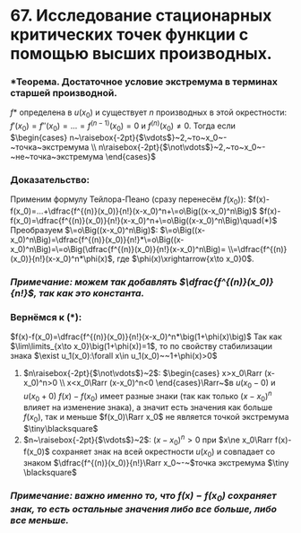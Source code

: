 # 67. Исследование стационарных критических точек функции с помощью высших производных.

### *Теорема. Достаточное условие экстремума в терминах старшей производной.
$f$* определена в $u(x_0)$ и существует $n$ производных в этой окрестности:
$f'(x_0)=f''(x_0)=...=f^{(n-1)}(x_0)=0$ и $f^{(n)}(x_0)\ne0$.
Тогда если $\begin{cases}
n~\raisebox{-2pt}{$\vdots$}~2,~то~x_0~-~точка~экстремума
\\
n\raisebox{-2pt}{$\not\vdots$}~2,~то~x_0~-~не~точка~экстремума
\end{cases}$

### Доказательство:
Применим формулу Тейлора-Пеано $\Big($сразу перенесём $f(x_0)$$\Big)$:
$f(x)-f(x_0)=...+\dfrac{f^{(n)}(x_0)}{n!}(x-x_0)^n+\=o\Big((x-x_0)^n\Big)$
$f(x)-f(x_0)=\dfrac{f^{(n)}(x_0)}{n!}(x-x_0)^n+\=o\Big((x-x_0)^n\Big)\quad(*)$
Преобразуем $\=o\Big((x-x_0)^n\Big)$:
$\=o\Big((x-x_0)^n\Big)=\dfrac{f^{(n)}(x_0)}{n!}*\=o\Big((x-x_0)^n\Big)=\=o\Big(\dfrac{f^{(n)}(x_0)}{n!}(x-x_0)^n\Big)=
\\=\dfrac{f^{(n)}(x_0)}{n!}(x-x_0)^n*\phi(x)$, где $\phi(x)\xrightarrow{x\to x_0}0$.

### *Примечание: можем так добавлять $\dfrac{f^{(n)}(x_0)}{n!}$, так как это константа.*

### Вернёмся к $(*)$:
$f(x)-f(x_0)=\dfrac{f^{(n)}(x_0)}{n!}(x-x_0)^n*\big(1+\phi(x)\big)$
Так как $\lim\limits_{x\to x_0}\big(1+\phi(x))=1$, то по свойству стабилизации знака $\exist u_1(x_0):\forall x\in u_1(x_0)~~1+\phi(x)>0$
1) $n\raisebox{-2pt}{$\not\vdots$}~2$:
$\begin{cases}
x>x_0\Rarr (x-x_0)^n>0
\\
x<x_0\Rarr (x-x_0)^n<0
\end{cases}\Rarr~$в $u(x_0-0)$ и $u(x_0+0)$ $f(x)-f(x_0)$ имеет разные знаки (так как только $(x-x_0)^n$ влияет на изменение знака), а значит есть значения как больше $f(x_0)$, так и меньше $f(x_0)\Rarr x_0$ не является точкой экстремума $\tiny\blacksquare$
2) $n~\raisebox{-2pt}{$\vdots$}~2$:
$(x-x_0)^n>0$ при $x\ne x_0\Rarr f(x)-f(x_0)$ сохраняет знак на всей окрестности $u(x_0)$ и совпадает со знаком $\dfrac{f^{(n)}(x_0)}{n!}\Rarr x_0~-~$точка экстремума $\tiny \blacksquare$

### *Примечание: важно именно то, что $f(x)-f(x_0)$ сохраняет знак, то есть остальные значения либо все больше, либо все меньше.*